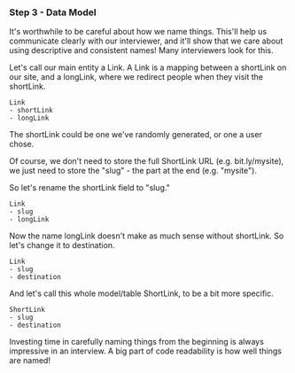 ### Step 3 - Data Model

It's worthwhile to be careful about how we name things. This'll help us communicate clearly with our 
interviewer, and it'll show that we care about using descriptive and consistent names! Many 
interviewers look for this.

Let's call our main entity a Link. A Link is a mapping between a shortLink on our site, and a 
longLink, where we redirect people when they visit the shortLink.
```
Link
- shortLink
- longLink
```

The shortLink could be one we've randomly generated, or one a user chose.

Of course, we don't need to store the full ShortLink URL (e.g. bit.ly/mysite), we just need to store 
the "slug" - the part at the end (e.g. "mysite").

So let's rename the shortLink field to "slug."
```
Link
- slug
- longLink
```

Now the name longLink doesn't make as much sense without shortLink. So let's change it to destination.
```
Link
- slug
- destination
```

And let's call this whole model/table ShortLink, to be a bit more specific.
```
ShortLink
- slug
- destination
```

Investing time in carefully naming things from the beginning is always impressive in an interview. A 
big part of code readability is how well things are named!

